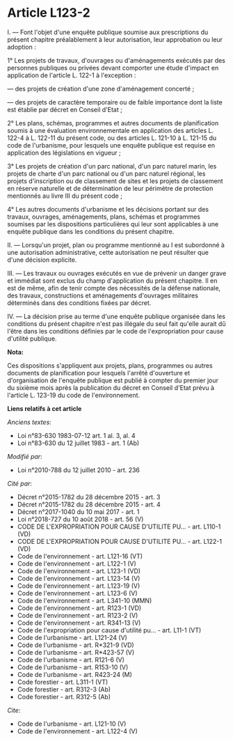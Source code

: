 # Article L123-2

I. ― Font l'objet d'une enquête publique soumise aux prescriptions du présent chapitre préalablement à leur autorisation,
leur approbation ou leur adoption : 

1° Les projets de travaux, d'ouvrages ou d'aménagements exécutés par des personnes publiques ou privées devant comporter une
étude d'impact en application de l'article L. 122-1 à l'exception : 

― des projets de création d'une zone d'aménagement concerté ; 

― des projets de caractère temporaire ou de faible importance dont la liste est établie par décret en Conseil d'Etat ; 

2° Les plans, schémas, programmes et autres documents de planification soumis à une évaluation environnementale en
application des articles L. 122-4 à L. 122-11 du présent code, ou des articles L. 121-10 à L. 121-15 du code de l'urbanisme,
pour lesquels une enquête publique est requise en application des législations en vigueur ; 

3° Les projets de création d'un parc national, d'un parc naturel marin, les projets de charte d'un parc national ou d'un parc
naturel régional, les projets d'inscription ou de classement de sites et les projets de classement en réserve naturelle et de
détermination de leur périmètre de protection mentionnés au livre III du présent code ; 

4° Les autres documents d'urbanisme et les décisions portant sur des travaux, ouvrages, aménagements, plans, schémas et
programmes soumises par les dispositions particulières qui leur sont applicables à une enquête publique dans les conditions
du présent chapitre. 

II. ― Lorsqu'un projet, plan ou programme mentionné au I est subordonné à une autorisation administrative, cette autorisation
ne peut résulter que d'une décision explicite. 

III. ― Les travaux ou ouvrages exécutés en vue de prévenir un danger grave et immédiat sont exclus du champ d'application du
présent chapitre. Il en est de même, afin de tenir compte des nécessités de la défense nationale, des travaux, constructions
et aménagements d'ouvrages militaires déterminés dans des conditions fixées par décret. 

IV. ― La décision prise au terme d'une enquête publique organisée dans les conditions du présent chapitre n'est pas illégale
du seul fait qu'elle aurait dû l'être dans les conditions définies par le code de l'expropriation pour cause d'utilité
publique.

**Nota:**

Ces dispositions s'appliquent aux projets, plans, programmes ou autres documents de planification pour lesquels l'arrêté
d'ouverture et d'organisation de l'enquête publique est publié à compter du premier jour du sixième mois après la publication
du décret en Conseil d'Etat prévu à l'article L. 123-19 du code de l'environnement.

**Liens relatifs à cet article**

_Anciens textes_:

  - Loi n°83-630 1983-07-12 art. 1 al. 3, al. 4
  - Loi n°83-630 du 12 juillet 1983 - art. 1 (Ab)

_Modifié par_:

  - Loi n°2010-788 du 12 juillet 2010 - art. 236

_Cité par_:

  - Décret n°2015-1782 du 28 décembre 2015 - art. 3
  - Décret n°2015-1782 du 28 décembre 2015 - art. 4
  - Décret n°2017-1040 du 10 mai 2017 - art. 1
  - Loi n°2018-727 du 10 août 2018 - art. 56 (V)
  - CODE DE L'EXPROPRIATION POUR CAUSE D'UTILITE PU... - art. L110-1 (VD)
  - CODE DE L'EXPROPRIATION POUR CAUSE D'UTILITE PU... - art. L122-1 (VD)
  - Code de l'environnement - art. L121-16 (VT)
  - Code de l'environnement - art. L122-1 (V)
  - Code de l'environnement - art. L123-1 (VD)
  - Code de l'environnement - art. L123-14 (V)
  - Code de l'environnement - art. L123-19 (V)
  - Code de l'environnement - art. L123-6 (V)
  - Code de l'environnement - art. L341-10 (MMN)
  - Code de l'environnement - art. R123-1 (VD)
  - Code de l'environnement - art. R123-2 (V)
  - Code de l'environnement - art. R341-13 (V)
  - Code de l'expropriation pour cause d'utilité pu... - art. L11-1 (VT)
  - Code de l'urbanisme - art. L121-24 (V)
  - Code de l'urbanisme - art. R*321-9 (VD)
  - Code de l'urbanisme - art. R*423-57 (V)
  - Code de l'urbanisme - art. R121-6 (V)
  - Code de l'urbanisme - art. R153-10 (V)
  - Code de l'urbanisme - art. R423-24 (M)
  - Code forestier - art. L311-1 (VT)
  - Code forestier - art. R312-3 (Ab)
  - Code forestier - art. R312-5 (Ab)

_Cite_:

  - Code de l'urbanisme - art. L121-10 (V)
  - Code de l'environnement - art. L122-4 (V)

